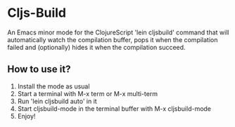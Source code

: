 # Cljs-Build


An Emacs minor mode for the ClojureScript 'lein cljsbuild' command
that will automatically watch the compilation buffer, pops it when the
compilation failed and (optionally) hides it when the compilation
succeed.

## How to use it?

1. Install the mode as usual
2. Start a terminal with M-x term or M-x multi-term
3. Run 'lein cljsbuild auto' in it
4. Start cljsbuild-mode in the terminal buffer with M-x cljsbuild-mode
5. Enjoy!

